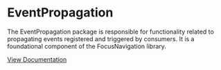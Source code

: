 # EventPropagation

The EventPropagation package is responsible for functionality related to propagating events registered and triggered by consumers. It is a foundational component of the FocusNavigation library.

[View Documentation](https://roblox.github.io/focus-navigation/api-reference/event-propagation/)
